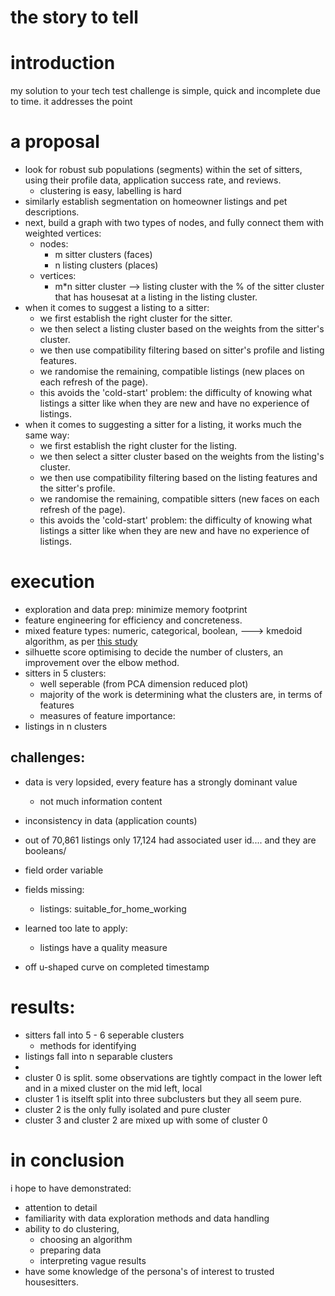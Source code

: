 the story to tell
===
# introduction
my solution to your tech test challenge is simple, quick and incomplete due to time. it addresses the point

# a proposal
- look for robust sub populations (segments) within the set of sitters, using their profile data, application success rate, and reviews.
    + clustering is easy, labelling is hard
- similarly establish segmentation on homeowner listings and pet descriptions. 
- next, build a graph with two types of nodes, and fully connect them with weighted vertices:
    - nodes:
        - m sitter clusters  (faces)
        - n listing clusters (places)
    - vertices:
        - m*n sitter cluster --> listing cluster with the % of the sitter cluster that has housesat at a listing in the listing cluster.
- when it comes to suggest a listing to a sitter:
    + we first establish the right cluster for the sitter.
    + we then select a listing cluster based on the weights from the sitter's cluster. 
    + we then use compatibility filtering based on sitter's profile and listing features.
    + we randomise the remaining, compatible listings (new places on each refresh of the page).
    + this avoids the 'cold-start' problem: the difficulty of knowing what listings a sitter like when they are new and have no experience of listings.
- when it comes to suggesting a sitter for a listing, it works much the same way:
    + we first establish the right cluster for the listing.
    + we then select a sitter cluster based on the weights from the listing's cluster.
    + we then use compatibility filtering based on the listing features and the sitter's profile.
    + we randomise the remaining, compatible sitters (new faces on each refresh of the page). 
    + this avoids the 'cold-start' problem: the difficulty of knowing what listings a sitter like when they are new and have no experience of listings.

# execution

- exploration and data prep: minimize memory footprint
- feature engineering for efficiency and concreteness.
- mixed feature types: numeric, categorical, boolean, ---> kmedoid algorithm, as per [this study](https://www.nature.com/articles/s41598-021-83340-8)
- silhuette score optimising to decide the number of clusters, an improvement over the elbow method.
- sitters in 5 clusters: 
    + well seperable (from PCA dimension reduced plot)
    + majority of the work is determining what the clusters are, in terms of features
    + measures of feature importance: 
- listings in n clusters

## challenges:
- data is very lopsided, every feature has a strongly dominant value
    - not much information content
- inconsistency in data (application counts)
- out of 70,861 listings only 17,124 had associated user id.... and they are booleans/
- field order variable

- fields missing:
    + listings: suitable_for_home_working
- learned too late to apply:
    + listings have a quality measure
- off u-shaped curve on completed timestamp

# results:
- sitters fall into 5 - 6 seperable clusters
    + methods for identifying
- listings fall into n separable clusters
- 
- cluster 0 is split. some observations are tightly compact in the lower left and in a mixed cluster on the mid left, local 
- cluster 1 is itselft split into three subclusters but they all seem pure.
- cluster 2 is the only fully isolated and pure cluster
- cluster 3 and cluster 2 are mixed up with some of cluster 0



# in conclusion
i hope to have demonstrated:

- attention to detail 
- familiarity with data exploration methods and data handling
- ability to do clustering,
    + choosing an algorithm
    + preparing data
    + interpreting vague results
- have some knowledge of the persona's of interest to trusted housesitters.